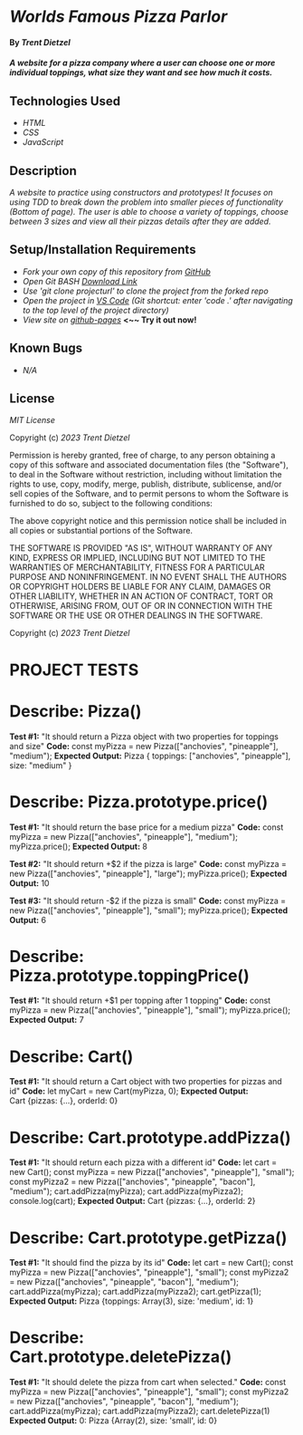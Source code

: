 # _Worlds Famous Pizza Parlor_

#### By _**Trent Dietzel**_

#### _A website for a pizza company where a user can choose one or more individual toppings, what size they want and see how much it costs._

## Technologies Used

* _HTML_
* _CSS_
* _JavaScript_

## Description

_A website to practice using constructors and prototypes! It focuses on using TDD to break down the problem into smaller pieces of functionality (*Bottom of page*). The user is able to choose a variety of toppings, choose between 3 sizes and view all their pizzas details after they are added._

## Setup/Installation Requirements

* _Fork your own copy of this repository from [GitHub](https://github.com/tdietzel22/Pizza_Parlor)_
* _Open Git BASH [Download Link](https://gitforwindows.org/)_
* _Use 'git clone projecturl' to clone the project from the forked repo_
* _Open the project in [VS Code](https://code.visualstudio.com/) (Git shortcut: enter 'code .' after navigating to the top level of the project directory)_
* _View site on [github-pages](https://tdietzel22.github.io/Pizza_Parlor/)_ __<~~ Try it out now!__

## Known Bugs

* _N/A_

## License

_MIT License_

Copyright (c) _2023 Trent Dietzel_

Permission is hereby granted, free of charge, to any person obtaining a copy of this software and associated documentation files (the "Software"), to deal in the Software without restriction, including without limitation the rights to use, copy, modify, merge, publish, distribute, sublicense, and/or sell copies of the Software, and to permit persons to whom the Software is furnished to do so, subject to the following conditions:

The above copyright notice and this permission notice shall be included in all copies or substantial portions of the Software.

THE SOFTWARE IS PROVIDED "AS IS", WITHOUT WARRANTY OF ANY KIND, EXPRESS OR IMPLIED, INCLUDING BUT NOT LIMITED TO THE WARRANTIES OF MERCHANTABILITY, FITNESS FOR A PARTICULAR PURPOSE AND NONINFRINGEMENT. IN NO EVENT SHALL THE AUTHORS OR COPYRIGHT HOLDERS BE LIABLE FOR ANY CLAIM, DAMAGES OR OTHER LIABILITY, WHETHER IN AN ACTION OF CONTRACT, TORT OR OTHERWISE, ARISING FROM, OUT OF OR IN CONNECTION WITH THE SOFTWARE OR THE USE OR OTHER DEALINGS IN THE SOFTWARE.

Copyright (c) _2023 Trent Dietzel_


# __PROJECT TESTS__

# Describe: Pizza()

__Test #1:__ "It should return a Pizza object with two properties for toppings and size"
__Code:__ const myPizza = new Pizza(["anchovies", "pineapple"], "medium");
__Expected Output:__ Pizza { toppings: ["anchovies", "pineapple"], size: "medium" }

# Describe: Pizza.prototype.price()

__Test #1:__ "It should return the base price for a medium pizza"
__Code:__
const myPizza = new Pizza(["anchovies", "pineapple"], "medium");
myPizza.price();
__Expected Output:__ 8

__Test #2:__ "It should return +$2 if the pizza is large"
__Code:__
const myPizza = new Pizza(["anchovies", "pineapple"], "large");
myPizza.price();
__Expected Output:__ 10

__Test #3:__ "It should return -$2 if the pizza is small"
__Code:__
const myPizza = new Pizza(["anchovies", "pineapple"], "small");
myPizza.price();
__Expected Output:__ 6

# Describe: Pizza.prototype.toppingPrice()

__Test #1:__ "It should return +$1 per topping after 1 topping"
__Code:__
const myPizza = new Pizza(["anchovies", "pineapple"], "small");
myPizza.price();
__Expected Output:__ 7

# Describe: Cart()

__Test #1:__ "It should return a Cart object with two properties for pizzas and id"
__Code:__
let myCart = new Cart(myPizza, 0);
__Expected Output:__ Cart {pizzas: {…}, orderId: 0}

# Describe: Cart.prototype.addPizza()

__Test #1:__ "It should return each pizza with a different id"
__Code:__
let cart = new Cart();
const myPizza = new Pizza(["anchovies", "pineapple"], "small");
const myPizza2 = new Pizza(["anchovies", "pineapple", "bacon"], "medium");
cart.addPizza(myPizza);
cart.addPizza(myPizza2);
console.log(cart);
__Expected Output:__ Cart {pizzas: {…}, orderId: 2}

# Describe: Cart.prototype.getPizza()

__Test #1:__ "It should find the pizza by its id"
__Code:__
let cart = new Cart();
const myPizza = new Pizza(["anchovies", "pineapple"], "small");
const myPizza2 = new Pizza(["anchovies", "pineapple", "bacon"], "medium");
cart.addPizza(myPizza);
cart.addPizza(myPizza2);
cart.getPizza(1);
__Expected Output:__ Pizza {toppings: Array(3), size: 'medium', id: 1}

# Describe: Cart.prototype.deletePizza()

__Test #1:__ "It should delete the pizza from cart when selected."
__Code:__
const myPizza = new Pizza(["anchovies", "pineapple"], "small");
const myPizza2 = new Pizza(["anchovies", "pineapple", "bacon"], "medium");
cart.addPizza(myPizza);
cart.addPizza(myPizza2);
cart.deletePizza(1)
__Expected Output:__ 0: Pizza {Array(2), size: 'small', id: 0}
